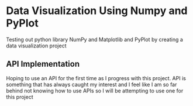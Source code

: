 # Data Visualization Using Numpy and PyPlot

Testing out python library NumPy and Matplotlib and PyPlot by creating a data visualization project

## API Implementation

Hoping to use an API for the first time as I progress with this project. API is something that has always caught my interest and I feel like I am so far behind not knowing how to use APIs so I will be attempting to use one for this project 